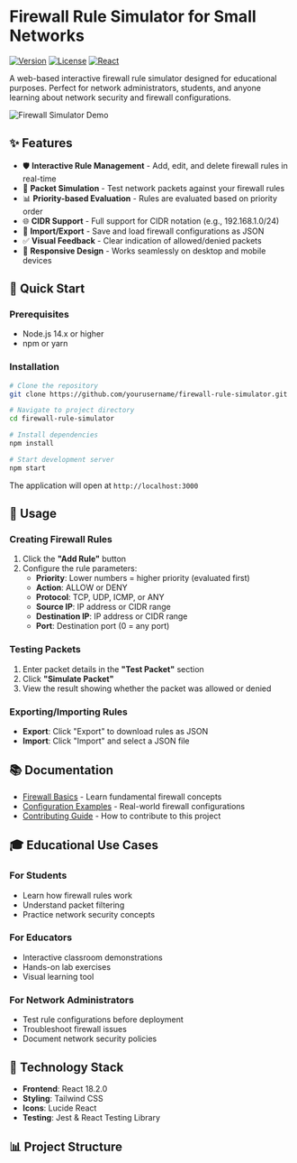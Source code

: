 # Firewall Rule Simulator for Small Networks

[![Version](https://img.shields.io/badge/version-1.0.0-blue.svg)](https://github.com/yourusername/firewall-rule-simulator)
[![License](https://img.shields.io/badge/license-MIT-green.svg)](LICENSE)
[![React](https://img.shields.io/badge/React-18.2.0-61dafb.svg)](https://reactjs.org/)

A web-based interactive firewall rule simulator designed for educational purposes. Perfect for network administrators, students, and anyone learning about network security and firewall configurations.

![Firewall Simulator Demo](https://via.placeholder.com/800x400?text=Firewall+Simulator+Screenshot)

## ✨ Features

- 🛡️ **Interactive Rule Management** - Add, edit, and delete firewall rules in real-time
- 🎯 **Packet Simulation** - Test network packets against your firewall rules
- 📊 **Priority-based Evaluation** - Rules are evaluated based on priority order
- 🌐 **CIDR Support** - Full support for CIDR notation (e.g., 192.168.1.0/24)
- 💾 **Import/Export** - Save and load firewall configurations as JSON
- ✅ **Visual Feedback** - Clear indication of allowed/denied packets
- 📱 **Responsive Design** - Works seamlessly on desktop and mobile devices

## 🚀 Quick Start

### Prerequisites

- Node.js 14.x or higher
- npm or yarn

### Installation
```bash
# Clone the repository
git clone https://github.com/yourusername/firewall-rule-simulator.git

# Navigate to project directory
cd firewall-rule-simulator

# Install dependencies
npm install

# Start development server
npm start
```

The application will open at `http://localhost:3000`

## 📖 Usage

### Creating Firewall Rules

1. Click the **"Add Rule"** button
2. Configure the rule parameters:
   - **Priority**: Lower numbers = higher priority (evaluated first)
   - **Action**: ALLOW or DENY
   - **Protocol**: TCP, UDP, ICMP, or ANY
   - **Source IP**: IP address or CIDR range
   - **Destination IP**: IP address or CIDR range
   - **Port**: Destination port (0 = any port)

### Testing Packets

1. Enter packet details in the **"Test Packet"** section
2. Click **"Simulate Packet"**
3. View the result showing whether the packet was allowed or denied

### Exporting/Importing Rules

- **Export**: Click "Export" to download rules as JSON
- **Import**: Click "Import" and select a JSON file

## 📚 Documentation

- [Firewall Basics](docs/FIREWALL_BASICS.md) - Learn fundamental firewall concepts
- [Configuration Examples](docs/EXAMPLES.md) - Real-world firewall configurations
- [Contributing Guide](CONTRIBUTING.md) - How to contribute to this project

## 🎓 Educational Use Cases

### For Students
- Learn how firewall rules work
- Understand packet filtering
- Practice network security concepts

### For Educators
- Interactive classroom demonstrations
- Hands-on lab exercises
- Visual learning tool

### For Network Administrators
- Test rule configurations before deployment
- Troubleshoot firewall issues
- Document network security policies

## 🔧 Technology Stack

- **Frontend**: React 18.2.0
- **Styling**: Tailwind CSS
- **Icons**: Lucide React
- **Testing**: Jest & React Testing Library

## 📊 Project Structure
